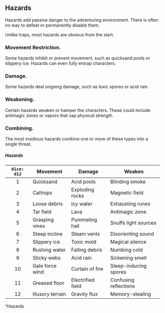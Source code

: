## Hazards
Hazards add passive danger to the adventuring environment. There is often no way to defeat or permanently disable them.

Unlike traps, most hazards are obvious from the start.

### Movement Restriction.
Some hazards inhibit or prevent movement, such as quicksand pools or slippery ice. Hazards can even fully entrap characters.

### Damage.
Some hazards deal ongoing damage, such as toxic spores or acid rain.

### Weakening.
Certain hazards weaken or hamper the characters. These could include antimagic zones or vapors that sap physical strength.

### Combining.
The most insidious hazards combine one or more of these types into a single threat.

##### Hazards
| `dice: d12` | **Movement**     | **Damage**        | **Weaken**            |
|:-----------:| ---------------- | ----------------- | --------------------- |
|      1      | Quicksand        | Acid pools        | Blinding smoke        |
|      2      | Caltrops         | Exploding rocks   | Magnetic field        |
|      3      | Loose debris     | Icy water         | Exhausting runes      |
|      4      | Tar field        | Lava              | Antimagic zone        |
|      5      | Grasping vines   | Pummeling hail    | Snuffs light sources  |
|      6      | Steep incline    | Steam vents       | Disorienting sound    |
|      7      | Slippery ice     | Toxic mold        | Magical silence       |
|      8      | Rushing water    | Falling debris    | Numbing cold          |
|      9      | Sticky webs      | Acid rain         | Sickening smell       |
|     10      | Gale force wind  | Curtain of fire   | Sleep-inducing spores |
|     11      | Greased floor    | Electrified field | Confusing reflections |
|     12      | Illusory terrain | Gravity flux      | Memory-stealing       |
^Hazards